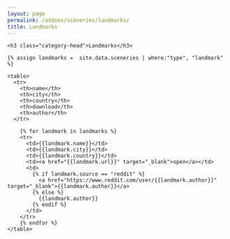 ```yaml
---
layout: page
permalink: /addons/sceneries/landmarks/
title: Landmarks
---
```



<div id="archives">
  <div class="archive-group">

    <h3 class="category-head">Landmarks</h3>

    {% assign landmarks =  site.data.sceneries | where:"type", "landmark" %}

    <table>
      <tr>
        <th>name</th>
        <th>city</th>
        <th>country</th>
        <th>download</th>
        <th>author</th>
      </tr>
 
        {% for landmark in landmarks %}
        <tr>
          <td>{{landmark.name}}</td>
          <td>{{landmark.city}}</td>
          <td>{{landmark.country}}</td>          
          <td><a href="{{landmark.url}}" target="_blank">open</a></td>
          <td>
            {% if landmark.source == "reddit" %}
              <a href="https://www.reddit.com/user/{{landmark.author}}" target="_blank">{{landmark.author}}</a>
            {% else %}
              {{landmark.author}}
            {% endif %}
          </td>          
        </tr>
        {% endfor %}  
    </table> 
  </div>
</div>